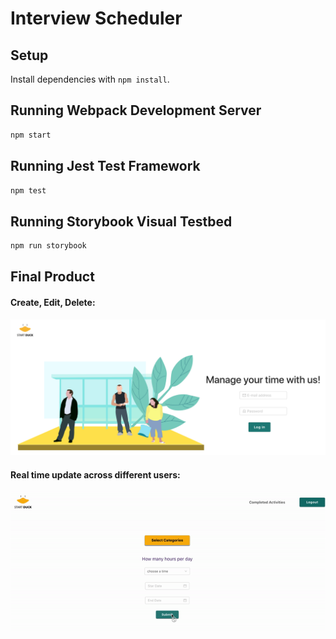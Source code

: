 # Interview Scheduler

## Setup

Install dependencies with `npm install`.

## Running Webpack Development Server

```sh
npm start
```

## Running Jest Test Framework

```sh
npm test
```

## Running Storybook Visual Testbed

```sh
npm run storybook
```

## Final Product
#### Create, Edit, Delete:
!["CED"](https://github.com/JerChuang/StartDuck/blob/master/docs/loginpage.png?raw=true)

#### Real time update across different users:
!["Real time update"](https://github.com/JerChuang/StartDuck/blob/master/docs/selectCategory.gif?raw=true)

